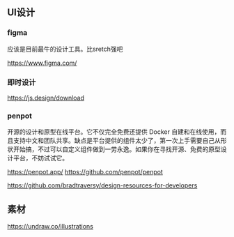 
## UI设计



### figma

应该是目前最牛的设计工具。比sretch强吧

https://www.figma.com/


### 即时设计

https://js.design/download

### penpot

开源的设计和原型在线平台。它不仅完全免费还提供 Docker 自建和在线使用，而且支持中文和团队共享。缺点是平台提供的组件太少了，第一次上手需要自己从形状开始搞，不过可以自定义组件做到一劳永逸。如果你在寻找开源、免费的原型设计平台，不妨试试它。

https://penpot.app/
https://github.com/penpot/penpot


https://github.com/bradtraversy/design-resources-for-developers

## 素材

https://undraw.co/illustrations